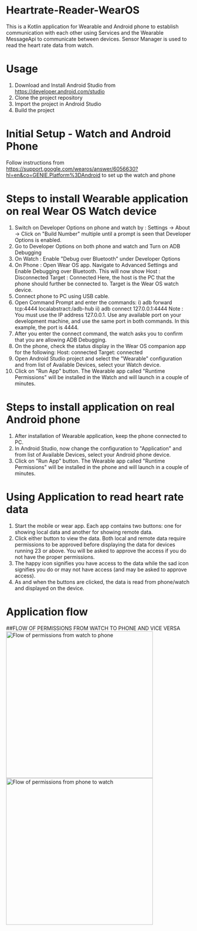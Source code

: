 # Heartrate-Reader-WearOS

This is a Kotlin application for Wearable and Android phone to establish communication with each other using Services and the Wearable MessageApi to communicate between devices. Sensor Manager is used to read the heart rate data from watch.

# Usage
1. Download and Install Android Studio from https://developer.android.com/studio 
2. Clone the project repository
3. Import the project in Android Studio
4. Build the project

# Initial Setup - Watch and Android Phone

Follow instructions from https://support.google.com/wearos/answer/6056630?hl=en&co=GENIE.Platform%3DAndroid to set up the watch and phone

# Steps to install Wearable application on real Wear OS Watch device

1. Switch on Developer Options on phone and watch by :
   Settings -> About -> Click on "Build Number" multiple until a prompt is seen that Developer Options is enabled.
2. Go to Developer Options on both phone and watch and Turn on ADB Debugging
3. On Watch : Enable "Debug over Bluetooth" under Developer Options
4. On Phone : Open Wear OS app. Navigate to Advanced Settings and Enable Debugging over Bluetooth. This will now show 
              Host : Disconnected
              Target : Connected
              Here, the host is the PC that the phone should further be connected to.
              Target is the Wear OS watch device.
5. Connect phone to PC using USB cable.
6. Open Command Prompt and enter the commands: 
      i) adb forward tcp:4444 localabstract:/adb-hub
      ii) adb connect 127.0.0.1:4444
      Note : You must use the IP address 127.0.0.1. Use any available port on your development machine, and use the same port in both commands. In this example,                the port is 4444.
7. After you enter the connect command, the watch asks you to confirm that you are allowing ADB Debugging.
8. On the phone, check the status display in the Wear OS companion app for the following:
   Host: connected
   Target: connected
9. Open Android Studio project and select the "Wearable" configuration and from list of Available Devices, select your Watch device.
10. Click on "Run App" button. The Wearable app called "Runtime Permissions" will be installed in the Watch and will launch in a couple of minutes. 

# Steps to install application on real Android phone

1. After installation of Wearable application, keep the phone connected to PC.
2. In Android Studio, now change the configuration to "Application" and from list of Available Devices, select your Android phone device.
3. Click on "Run App" button. The Wearable app called "Runtime Permissions" will be installed in the phone and will launch in a couple of minutes.

# Using Application to read heart rate data

1. Start the mobile or wear app. Each app contains two buttons: one for showing local data and another for showing remote data.
2. Click either button to view the data. Both local and remote data require permissions to be approved before displaying the data for devices running 23 or above.    You will be asked to approve the access if you do not have the proper permissions.
3. The happy icon signifies you have access to the data while the sad icon signifies you do or may not have access (and may be asked to approve access).
4. As and when the buttons are clicked, the data is read from phone/watch and displayed on the device.

# Application flow

##FLOW OF PERMISSIONS FROM WATCH TO PHONE AND VICE VERSA 
<img src="screenshots/watch2ph.png" height="400" alt="Flow of permissions from watch to phone"/> <img src="screenshots/ph2watchh.png" height="400" alt="Flow of permissions from phone to watch"/> 
